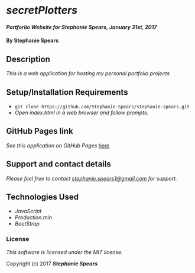 # _secretPlotters_

#### _Portforlio Website for Stephanie Spears, January 31st, 2017_

#### By **Stephanie Spears**

## Description

_This is a web application for hosting my personal portfolio projects_


## Setup/Installation Requirements

* `git clone https://github.com/Stephanie-Spears/stephanie-spears.git`
* _Open index.html in a web browser and follow prompts._

## GitHub Pages link

_See this application on GitHub Pages_ [here](https://stephanie-spears.github.io/stephanie-spears)

## Support and contact details

_Please feel free to contact stephanie.spears1@gmail.com for support._

## Technologies Used

* _JavaScript_
* _Production.min_
* _BootStrap_

### License

*This software is licensed under the MIT license.*

Copyright (c) 2017 **_Stephanie Spears_**
